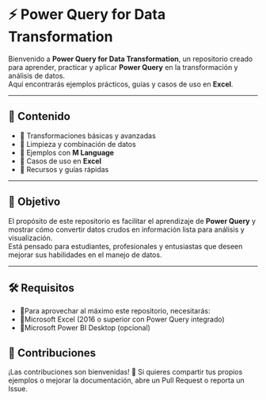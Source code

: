 # ⚡ Power Query for Data Transformation

Bienvenido a **Power Query for Data Transformation**, un repositorio creado para aprender, practicar y aplicar **Power Query** en la transformación y análisis de datos.  
Aquí encontrarás ejemplos prácticos, guías y casos de uso en **Excel**.

---

## 🚀 Contenido

- 🔹 Transformaciones básicas y avanzadas  
- 🔹 Limpieza y combinación de datos  
- 🔹 Ejemplos con **M Language**  
- 🔹 Casos de uso en **Excel**
- 🔹 Recursos y guías rápidas  

---

## 🎯 Objetivo

El propósito de este repositorio es facilitar el aprendizaje de **Power Query** y mostrar cómo convertir datos crudos en información lista para análisis y visualización.  
Está pensado para estudiantes, profesionales y entusiastas que deseen mejorar sus habilidades en el manejo de datos.

---

## 🛠️ Requisitos

- 🔹Para aprovechar al máximo este repositorio, necesitarás:
- 🔹Microsoft Excel (2016 o superior con Power Query integrado)
- 🔹Microsoft Power BI Desktop (opcional)

## 🤝 Contribuciones

¡Las contribuciones son bienvenidas! 🎉
Si quieres compartir tus propios ejemplos o mejorar la documentación, abre un Pull Request o reporta un Issue.



